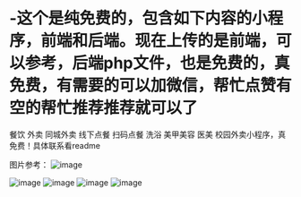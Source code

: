 # -这个是纯免费的，包含如下内容的小程序，前端和后端。现在上传的是前端，可以参考，后端php文件，也是免费的，真免费，有需要的可以加微信，帮忙点赞有空的帮忙推荐推荐就可以了
餐饮 外卖 同城外卖 线下点餐 扫码点餐 洗浴 美甲美容 医美 校园外卖小程序，真免费！具体联系看readme

图片参考：
![image](https://github.com/user-attachments/assets/49d2e6b6-6d9e-4ab9-bbee-5bc010a417d0)

![image](https://github.com/user-attachments/assets/92c74b4d-dcad-4a5f-b1f5-c031a9d36ac1)
![image](https://github.com/user-attachments/assets/a6a14ef9-833f-4a23-bd8b-1c40df32362e)
![image](https://github.com/user-attachments/assets/1718d1ed-f69b-486f-8201-5908cc71fd9a)
![image](https://github.com/user-attachments/assets/13bf3f99-cbdc-4b30-a5e4-566495a70ed8)
